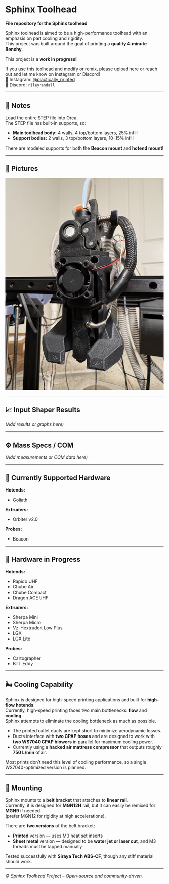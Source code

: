 # Sphinx Toolhead

**File repository for the Sphinx toolhead**

Sphinx toolhead is aimed to be a high-performance toolhead with an emphasis on part cooling and rigidity.  
This project was built around the goal of printing a **quality 4-minute Benchy**.  

This project is a **work in progress!**

If you use this toolhead and modify or remix, please upload here or reach out and let me know on Instagram or Discord!  
📸 Instagram: [@practically_printed](https://instagram.com/practically_printed)  
💬 Discord: `rileyrandall`

---

## 🧩 Notes

Load the entire STEP file into Orca.  
The STEP file has built-in supports, so:

- **Main toolhead body:** 4 walls, 4 top/bottom layers, 25% infill  
- **Support bodies:** 2 walls, 3 top/bottom layers, 10–15% infill  

There are modeled supports for both the **Beacon mount** and **hotend mount**!

---

## 📸 Pictures

![Sphinx Toolhead](Images/IMG_2683.jpeg)

---

## 📈 Input Shaper Results

*(Add results or graphs here)*

---

## ⚙️ Mass Specs / COM

*(Add measurements or COM data here)*

---

## 🧰 Currently Supported Hardware

**Hotends:**  
- Goliath  

**Extruders:**  
- Orbiter v2.0  

**Probes:**  
- Beacon  

---

## 🔧 Hardware in Progress

**Hotends:**  
- Rapido UHF  
- Chube Air  
- Chube Compact  
- Dragon ACE UHF  

**Extruders:**  
- Sherpa Mini  
- Sherpa Micro  
- Vz-Hextrudort Low Plus  
- LGX  
- LGX Lite  

**Probes:**  
- Cartographer  
- BTT Eddy  

---

## 🌬️ Cooling Capability

Sphinx is designed for high-speed printing applications and built for **high-flow hotends**.  
Currently, high-speed printing faces two main bottlenecks: **flow** and **cooling**.  
Sphinx attempts to eliminate the cooling bottleneck as much as possible.  

- The printed outlet ducts are kept short to minimize aerodynamic losses.  
- Ducts interface with **two CPAP hoses** and are designed to work with **two WS7040 CPAP blowers** in parallel for maximum cooling power.  
- Currently using a **hacked air mattress compressor** that outputs roughly **750 L/min** of air.  

Most prints don’t need this level of cooling performance, so a single WS7040-optimized version is planned.

---

## 🧱 Mounting

Sphinx mounts to a **belt bracket** that attaches to **linear rail**.  
Currently, it is designed for **MGN12H** rail, but it can easily be remixed for **MGN9** if needed  
(prefer MGN12 for rigidity at high accelerations).  

There are **two versions** of the belt bracket:
- **Printed** version — uses M3 heat set inserts  
- **Sheet metal** version — designed to be **water jet or laser cut**, and M3 threads must be tapped manually  

Tested successfully with **Siraya Tech ABS-CF**, though any stiff material should work.

---

*© Sphinx Toolhead Project – Open-source and community-driven.*
